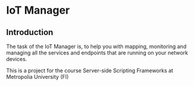 # IoT Manager

## Introduction
The task of the IoT Manager is, to help you with mapping, monitoring and managing all the services and endpoints that are running on your network devices. 

This is a project for the course Server-side Scripting Frameworks at Metropolia University (FI)
